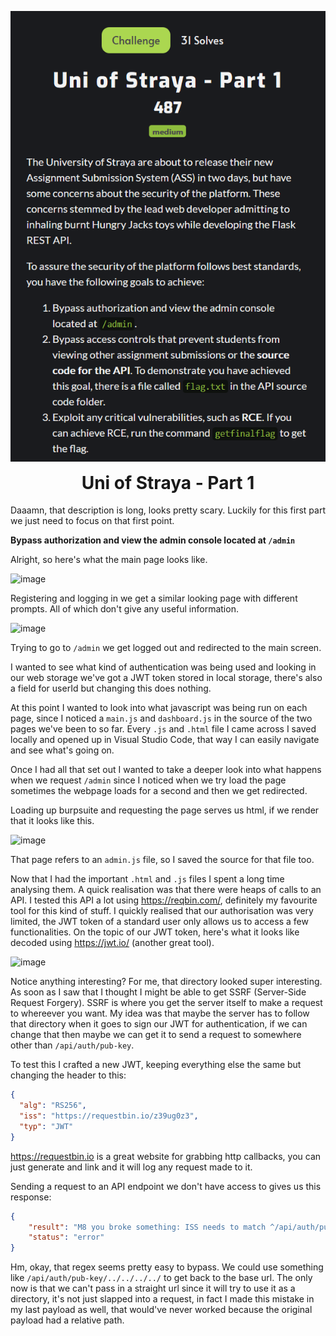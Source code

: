 <p align="center">
  <img width="600" src="Challenge.PNG" alt="Challenge Description">
</p>
<h1 align="center" style="margin-top: 0px;">Uni of Straya - Part 1</h1>

Daaamn, that description is long, looks pretty scary. Luckily for this first part we just need to focus on that first point.

**Bypass authorization and view the admin console located at ``/admin``**

Alright, so here's what the main page looks like.

![image](https://user-images.githubusercontent.com/104875856/192207126-5cfea71c-55c4-4759-921e-14ebd3321df5.png)

Registering and logging in we get a similar looking page with different prompts. All of which don't give any useful information. 

![image](https://user-images.githubusercontent.com/104875856/192207247-d59e95db-851d-44fd-8f84-e6ae48680ced.png)

Trying to go to `/admin` we get logged out and redirected to the main screen.

I wanted to see what kind of authentication was being used and looking in our web storage we've got a JWT token stored in local storage, there's also a field for userId but changing this does nothing.

At this point I wanted to look into what javascript was being run on each page, since I noticed a `main.js` and `dashboard.js` in the source of the two pages we've been to so far. Every `.js` and `.html` file I came across I saved locally and opened up in Visual Studio Code, that way I can easily navigate and see what's going on.

Once I had all that set out I wanted to take a deeper look into what happens when we request `/admin` since I noticed when we try load the page sometimes the webpage loads for a second and then we get redirected.

Loading up burpsuite and requesting the page serves us html, if we render that it looks like this.

![image](https://user-images.githubusercontent.com/104875856/192208545-30bd1a2d-a8c3-406a-b639-bd0c1c6a6193.png)

That page refers to an `admin.js` file, so I saved the source for that file too.

Now that I had the important `.html` and `.js` files I spent a long time analysing them. A quick realisation was that there were heaps of calls to an API. I tested this API a lot using https://reqbin.com/, definitely my favourite tool for this kind of stuff. I quickly realised that our authorisation was very limited, the JWT token of a standard user only allows us to access a few functionalities. On the topic of our JWT token, here's what it looks like decoded using https://jwt.io/ (another great tool).

![image](https://user-images.githubusercontent.com/104875856/192209919-67b90291-57fd-4648-aef6-a804f22150cc.png)

Notice anything interesting? For me, that directory looked super interesting. As soon as I saw that I thought I might be able to get SSRF (Server-Side Request Forgery). SSRF is where you get the server itself to make a request to whereever you want. My idea was that maybe the server has to follow that directory when it goes to sign our JWT for authentication, if we can change that then maybe we can get it to send a request to somewhere other than `/api/auth/pub-key`.

To test this I crafted a new JWT, keeping everything else the same but changing the header to this:

```json
{
  "alg": "RS256",
  "iss": "https://requestbin.io/z39ug0z3",
  "typ": "JWT"
}
```
https://requestbin.io is a great website for grabbing http callbacks, you can just generate and link and it will log any request made to it.

Sending a request to an API endpoint we don't have access to gives us this response:

```json
{
    "result": "M8 you broke something: ISS needs to match ^/api/auth/pub-key!",
    "status": "error"
}
```

Hm, okay, that regex seems pretty easy to bypass. We could use something like ``/api/auth/pub-key/../../../../`` to get back to the base url. The only now is that we can't pass in a straight url since it will try to use it as a directory, it's not just slapped into a request, in fact I made this mistake in my last payload as well, that would've never worked because the original payload had a relative path.




